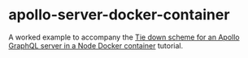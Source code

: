 # apollo-server-docker-container
A worked example to accompany the [Tie down scheme for an Apollo GraphQL server in a Node Docker container](https://www.preciouschicken.com/blog/posts/apollo-server-docker-container/) tutorial.
